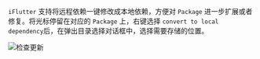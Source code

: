 `iFlutter` 支持将远程依赖一键修改成本地依赖，方便对 `Package` 进一步扩展或者修复。将光标停留在对应的 `Package` 上，右键选择 `convert to local dependency`后，在弹出目录选择对话框中，选择需要存储的位置。

![检查更新](https://cdn.jsdelivr.net/gh/YangLang116/iFlutter-Document/configs/convert_local_dep.gif)
